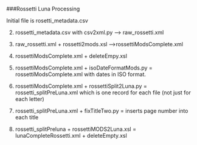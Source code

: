 ###Rossetti Luna Processing 

Initial file is rosetti_metadata.csv

2. rossetti_metadata.csv with csv2xml.py --> raw_rossetti.xml 

3. raw_rossetti.xml + rossetti2mods.xsl -->rossettiModsComplete.xml

4. rossettiModsComplete.xml + deleteEmpy.xsl

5. rossettiModsComplete.xml + isoDateFormatMods.py = rossettiModsComplete.xml with dates in ISO format.

6. rossettiModsComplete.xml +  rossettiSplit2Luna.py = rossetti_splitPreLuna.xml which is one record for each file (not just for each letter)

7. rossetti_splitPreLuna.xml + fixTitleTwo.py = inserts page number into each title

8. rossetti_splitPreluna + rossettiMODS2Luna.xsl = lunaCompleteRossetti.xml + deleteEmpty.xsl

